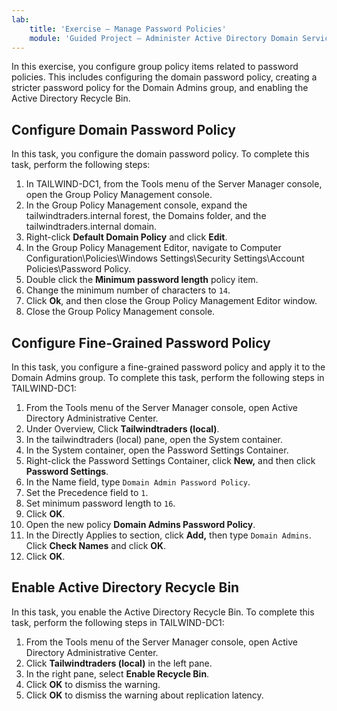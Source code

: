 ```yaml
---
lab:
    title: 'Exercise – Manage Password Policies'
    module: 'Guided Project – Administer Active Directory Domain Services'
---
```

In this exercise, you configure group policy items related to password policies. This includes configuring the domain password policy, creating a stricter password policy for the Domain Admins group, and enabling the Active Directory Recycle Bin.

## Configure Domain Password Policy

In this task, you configure the domain password policy. To complete this task, perform the following steps:

1.  In TAILWIND-DC1, from the Tools menu of the Server Manager console, open the Group Policy Management console.
2.  In the Group Policy Management console, expand the tailwindtraders.internal forest, the Domains folder, and the tailwindtraders.internal domain.
3.  Right-click **Default Domain Policy** and click **Edit**.
4.  In the Group Policy Management Editor, navigate to Computer Configuration\\Policies\\Windows Settings\\Security Settings\\Account Policies\\Password Policy.
5.  Double click the **Minimum password length** policy item.
6.  Change the minimum number of characters to `14`.
7.  Click **Ok**, and then close the Group Policy Management Editor window.
8.  Close the Group Policy Management console.

## Configure Fine-Grained Password Policy

In this task, you configure a fine-grained password policy and apply it to the Domain Admins group. To complete this task, perform the following steps in TAILWIND-DC1:

1.  From the Tools menu of the Server Manager console, open Active Directory Administrative Center.
2.  Under Overview, Click **Tailwindtraders (local)**.
3.  In the tailwindtraders (local) pane, open the System container.
4.  In the System container, open the Password Settings Container.
5.  Right-click the Password Settings Container, click **New,** and then click **Password Settings**.
6.  In the Name field, type `Domain Admin Password Policy`.
7.  Set the Precedence field to `1`.
8.  Set minimum password length to `16`.
9.  Click **OK**.
10. Open the new policy **Domain Admins Password Policy**.
11. In the Directly Applies to section, click **Add,** then type `Domain Admins`. Click **Check Names** and click **OK**.
12. Click **OK**.

## Enable Active Directory Recycle Bin

In this task, you enable the Active Directory Recycle Bin. To complete this task, perform the following steps in TAILWIND-DC1:

1.  From the Tools menu of the Server Manager console, open Active Directory Administrative Center.
2.  Click **Tailwindtraders (local)** in the left pane.
3.  In the right pane, select **Enable Recycle Bin**.
4.  Click **OK** to dismiss the warning.
5.  Click **OK** to dismiss the warning about replication latency.
